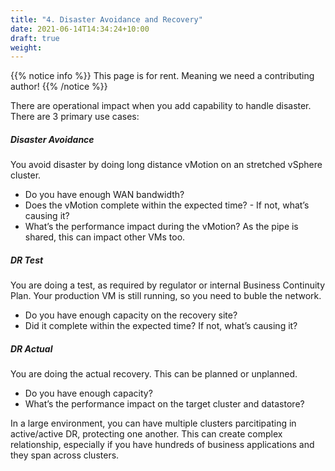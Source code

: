 ```yaml
---
title: "4. Disaster Avoidance and Recovery"
date: 2021-06-14T14:34:24+10:00
draft: true
weight: 
---
```


{{% notice info %}}
This page is for rent. Meaning we need a contributing author!
{{% /notice %}}

There are operational impact when you add capability to handle disaster. There are 3 primary use cases:

##### Disaster Avoidance

You avoid disaster by doing long distance vMotion on an stretched vSphere cluster. 

- Do you have enough WAN bandwidth? 
- Does the vMotion complete within the expected time? - If not, what’s causing it?
- What’s the performance impact during the vMotion? As the pipe is shared, this can impact other VMs too.

##### DR Test

You are doing a test, as required by regulator or internal Business Continuity Plan. Your production VM is still running, so you need to buble the network.

- Do you have enough capacity on the recovery site?
- Did it complete within the expected time? If not, what’s causing it?

##### DR Actual

You are doing the actual recovery. This can be planned or unplanned.
- Do you have enough capacity?
- What’s the performance impact on the target cluster and datastore?

In a large environment, you can have multiple clusters parcitipating in active/active DR, protecting one another. This can create complex relationship, especially if you have hundreds of business applications and they span across clusters.